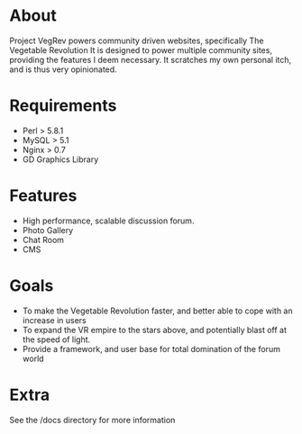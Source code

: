 About
=====

Project VegRev powers community driven websites, specifically The Vegetable Revolution
It is designed to power multiple community sites, providing the features I deem necessary.
It scratches my own personal itch, and is thus very opinionated.


Requirements
============

- Perl > 5.8.1
- MySQL > 5.1
- Nginx > 0.7
- GD Graphics Library


Features
========

- High performance, scalable discussion forum.
- Photo Gallery
- Chat Room
- CMS


Goals
=====

- To make the Vegetable Revolution faster, and better able to cope with an increase in users
- To expand the VR empire to the stars above, and potentially blast off at the speed of light.
- Provide a framework, and user base for total domination of the forum world

Extra
=====

See the /docs directory for more information

